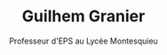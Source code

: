 ---
visibleInCms: true
weight: 4
title: Guilhem Granier
subtitle: Professeur d'EPS au Lycée Montesquieu
project: /projects/escalade-montesquieu/
content: Comment ne pas recommander une collaboration avec Arthaud. Il sait écouter, anticiper, créer, organiser, mettre en place, réguler...
more: Alors qu'il était élève et grimpeur dans le lycée où je travaille, il s'est totalement investi dans ce projet qui a permis de faire le lien entre les grimpeurs mais aussi et surtout me doter d'un superbe outil de gestion logistique de la section Escalade. Aujourd'hui le site est parfaitement fonctionnel et je suis vraiment très heureux que ce soit un ancien élève du lycée qui en soit l'architecte.
img: /images/testimonies/escalade-montesquieu.png
---
